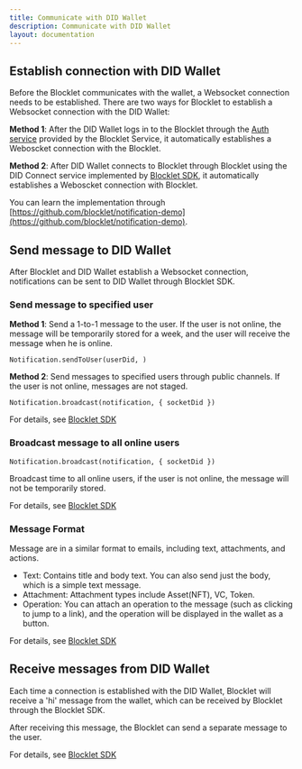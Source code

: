 ```yaml
---
title: Communicate with DID Wallet
description: Communicate with DID Wallet
layout: documentation
---
```


## Establish connection with DID Wallet

Before the Blocklet communicates with the wallet, a Websocket connection needs to be established. There are two ways for Blocklet to establish a Websocket connection with the DID Wallet:

**Method 1**: After the DID Wallet logs in to the Blocklet through the [Auth service](/how-to/auth) provided by the Blocklet Service, it automatically establishes a Weboscket connection with the Blocklet.

**Method 2**: After DID Wallet connects to Blocklet through Blocklet using the DID Connect service implemented by [Blocklet SDK](/reference/blocklet-sdk#did-connect), it automatically establishes a Weboscket connection with Blocklet.

You can learn the implementation through [https://github.com/blocklet/notification-demo](https://github.com/blocklet/notification-demo).

## Send message to DID Wallet

After Blocklet and DID Wallet establish a Websocket connection, notifications can be sent to DID Wallet through Blocklet SDK.

### Send message to specified user

**Method 1**: Send a 1-to-1 message to the user. If the user is not online, the message will be temporarily stored for a week, and the user will receive the message when he is online.

`Notification.sendToUser(userDid, )`

**Method 2**: Send messages to specified users through public channels. If the user is not online, messages are not staged.

`Notification.broadcast(notification, { socketDid })`

For details, see [Blocklet SDK](/reference/blocklet-sdk#notification)

### Broadcast message to all online users

`Notification.broadcast(notification, { socketDid })`

Broadcast time to all online users, if the user is not online, the message will not be temporarily stored.

For details, see [Blocklet SDK](/reference/blocklet-sdk#notification)

### Message Format

Message are in a similar format to emails, including text, attachments, and actions.

- Text: Contains title and body text. You can also send just the body, which is a simple text message.
- Attachment: Attachment types include Asset(NFT), VC, Token.
- Operation: You can attach an operation to the message (such as clicking to jump to a link), and the operation will be displayed in the wallet as a button.

For details, see [Blocklet SDK](/reference/blocklet-sdk#notification)

## Receive messages from DID Wallet

Each time a connection is established with the DID Wallet, Blocklet will receive a 'hi' message from the wallet, which can be received by Blocklet through the Blocklet SDK.

After receiving this message, the Blocklet can send a separate message to the user.

For details, see [Blocklet SDK](/reference/blocklet-sdk#notification)
